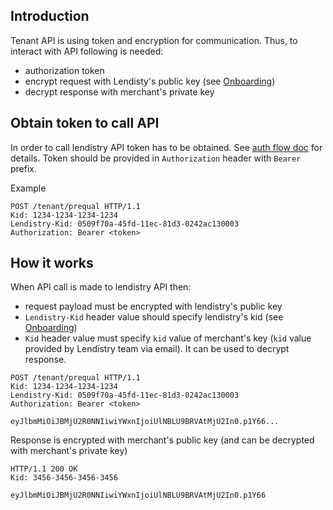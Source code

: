 ## Introduction

Tenant API is using token and encryption for communication. Thus, to interact with API following is needed:

- authorization token
- encrypt request with Lendisty's public key (see [Onboarding](onboard.md))
- decrypt response with merchant's private key

## Obtain token to call API

In order to call lendistry API token has to be obtained. See [auth flow doc](https://dash.readme.com/project/lendistry-sbl/v1.0/docs/auth-flow) for details.
Token should be provided in `Authorization` header with `Bearer` prefix.

Example
```
POST /tenant/prequal HTTP/1.1
Kid: 1234-1234-1234-1234
Lendistry-Kid: 0509f70a-45fd-11ec-81d3-0242ac130003
Authorization: Bearer <token>
```

## How it works

When API call is made to lendistry API then:
- request payload must be encrypted with lendistry's public key
- `Lendistry-Kid` header value should specify lendistry's kid (see [Onboarding](onboard.md))
- `Kid` header value must specify `kid` value of merchant's key (`kid` value provided by Lendistry team via email). It can be used to decrypt response.

```
POST /tenant/prequal HTTP/1.1
Kid: 1234-1234-1234-1234
Lendistry-Kid: 0509f70a-45fd-11ec-81d3-0242ac130003
Authorization: Bearer <token>

eyJlbmMiOiJBMjU2R0NNIiwiYWxnIjoiUlNBLU9BRVAtMjU2In0.p1Y66...
```

Response is encrypted with merchant's public key (and can be decrypted with merchant's private key)
```
HTTP/1.1 200 OK
Kid: 3456-3456-3456-3456

eyJlbmMiOiJBMjU2R0NNIiwiYWxnIjoiUlNBLU9BRVAtMjU2In0.p1Y66
```

